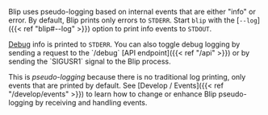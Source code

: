 ---
---

Blip uses pseudo-logging based on internal events that are either "info" or error.
By default, Blip prints only errors to `STDERR`.
Start `blip` with the [`--log`]({{< ref "blip#--log" >}}) option to print info events to `STDOUT`.

<p class="note">
<a href="blip#--debug">Debug</a> info is printed to <code>STDERR</code>.
You can also toggle debug logging by sending a request to the `/debug` [API endpoint]({{< ref "/api" >}}) or by sending the `SIGUSR1` signal to the Blip process.
</p>

This is _pseudo-logging_ because there is no traditional log printing, only events that are printed by default.
See [Develop / Events]({{< ref "/develop/events" >}}) to learn how to change or enhance Blip pseudo-logging by receiving and handling events.
